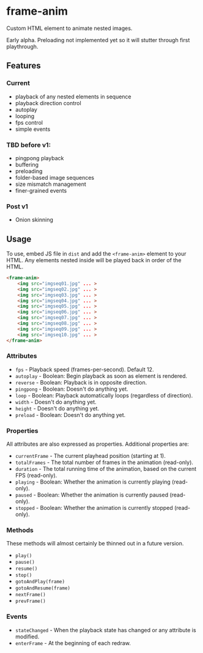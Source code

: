 # frame-anim
Custom HTML element to animate nested images.

Early alpha. Preloading not implemented yet so it will stutter through first playthrough.


## Features

### Current
* playback of any nested elements in sequence
* playback direction control
* autoplay
* looping
* fps control
* simple events

### TBD before v1:
- pingpong playback
- buffering
- preloading
- folder-based image sequences
- size mismatch management
- finer-grained events


### Post v1
- Onion skinning




## Usage

To use, embed JS file in `dist` and add the `<frame-anim>` element to your HTML. Any elements nested inside will be played back in order of the HTML.


```HTML
<frame-anim>
    <img src="imgseq01.jpg" ... >
    <img src="imgseq02.jpg" ... >
    <img src="imgseq03.jpg" ... >
    <img src="imgseq04.jpg" ... >
    <img src="imgseq05.jpg" ... >
    <img src="imgseq06.jpg" ... >
    <img src="imgseq07.jpg" ... >
    <img src="imgseq08.jpg" ... >
    <img src="imgseq09.jpg" ... >
    <img src="imgseq10.jpg" ... >
</frame-anim>
```



### Attributes

- `fps` - Playback speed (frames-per-second). Default 12.
- `autoplay` - Boolean: Begin playback as soon as element is rendered.
- `reverse` - Boolean: Playback is in opposite direction.
- `pingpong` - Boolean: Doesn't do anything yet.
- `loop` - Boolean: Playback automatically loops (regardless of direction).
- `width` - Doesn't do anything yet.
- `height` - Doesn't do anything yet.
- `preload` - Boolean: Doesn't do anything yet.



### Properties

All attributes are also expressed as properties. Additional properties are:

- `currentFrame` - The current playhead position (starting at 1).
- `totalFrames` - The total number of frames in the animation (read-only).
- `duration` - The total running time of the animation, based on the current FPS (read-only).
- `playing` - Boolean: Whether the animation is currently playing (read-only).
- `paused` - Boolean: Whether the animation is currently paused (read-only).
- `stopped` - Boolean: Whether the animation is currently stopped (read-only).



### Methods

These methods will almost certainly be thinned out in a future version.

- `play()`
- `pause()`
- `resume()`
- `stop()`
- `gotoAndPlay(frame)`
- `gotoAndResume(frame)`
- `nextFrame()`
- `prevFrame()`



### Events

- `stateChanged` - When the playback state has changed or any attribute is modified.
- `enterFrame` - At the beginning of each redraw.

